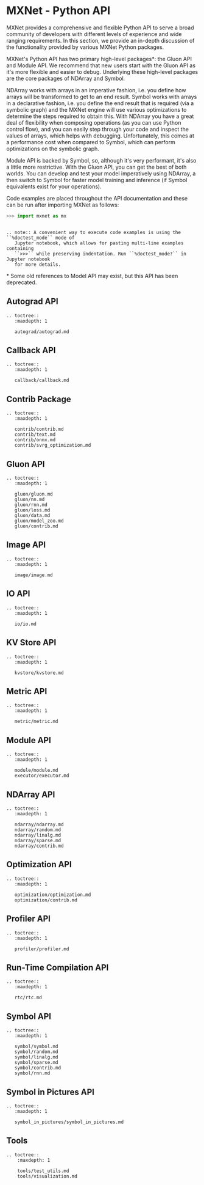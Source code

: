 <!--- Licensed to the Apache Software Foundation (ASF) under one -->
<!--- or more contributor license agreements.  See the NOTICE file -->
<!--- distributed with this work for additional information -->
<!--- regarding copyright ownership.  The ASF licenses this file -->
<!--- to you under the Apache License, Version 2.0 (the -->
<!--- "License"); you may not use this file except in compliance -->
<!--- with the License.  You may obtain a copy of the License at -->

<!---   http://www.apache.org/licenses/LICENSE-2.0 -->

<!--- Unless required by applicable law or agreed to in writing, -->
<!--- software distributed under the License is distributed on an -->
<!--- "AS IS" BASIS, WITHOUT WARRANTIES OR CONDITIONS OF ANY -->
<!--- KIND, either express or implied.  See the License for the -->
<!--- specific language governing permissions and limitations -->
<!--- under the License. -->

# MXNet - Python API

MXNet provides a comprehensive and flexible Python API to serve a broad community of developers with different levels of experience and wide ranging requirements. In this section, we provide an in-depth discussion of the functionality provided by various MXNet Python packages.

MXNet's Python API has two primary high-level packages*: the Gluon API and Module API. We recommend that new users start with the Gluon API as it's more flexible and easier to debug. Underlying these high-level packages are the core packages of NDArray and Symbol.

NDArray works with arrays in an imperative fashion, i.e. you define how arrays will be transformed to get to an end result. Symbol works with arrays in a declarative fashion, i.e. you define the end result that is required (via a symbolic graph) and the MXNet engine will use various optimizations to determine the steps required to obtain this. With NDArray you have a great deal of flexibility when composing operations (as you can use Python control flow), and you can easily step through your code and inspect the values of arrays, which helps with debugging. Unfortunately, this comes at a performance cost when compared to Symbol, which can perform optimizations on the symbolic graph.

Module API is backed by Symbol, so, although it's very performant, it's also a little more restrictive. With the Gluon API, you can get the best of both worlds. You can develop and test your model imperatively using NDArray, a then switch to Symbol for faster model training and inference (if Symbol equivalents exist for your operations).

Code examples are placed throughout the API documentation and these can be run after importing MXNet as follows:

```python
>>> import mxnet as mx
```

```eval_rst

.. note:: A convenient way to execute code examples is using the ``%doctest_mode`` mode of
   Jupyter notebook, which allows for pasting multi-line examples containing
   ``>>>`` while preserving indentation. Run ``%doctest_mode?`` in Jupyter notebook
   for more details.

```

\* Some old references to Model API may exist, but this API has been deprecated.

## Autograd API

```eval_rst
.. toctree::
   :maxdepth: 1

   autograd/autograd.md
```

## Callback API

```eval_rst
.. toctree::
   :maxdepth: 1

   callback/callback.md
```

## Contrib Package

```eval_rst
.. toctree::
   :maxdepth: 1

   contrib/contrib.md
   contrib/text.md
   contrib/onnx.md
   contrib/svrg_optimization.md
```

## Gluon API

```eval_rst
.. toctree::
   :maxdepth: 1

   gluon/gluon.md
   gluon/nn.md
   gluon/rnn.md
   gluon/loss.md
   gluon/data.md
   gluon/model_zoo.md
   gluon/contrib.md
```

## Image API

```eval_rst
.. toctree::
   :maxdepth: 1

   image/image.md
```

## IO API

```eval_rst
.. toctree::
   :maxdepth: 1

   io/io.md
```

## KV Store API

```eval_rst
.. toctree::
   :maxdepth: 1

   kvstore/kvstore.md
```

## Metric API

```eval_rst
.. toctree::
   :maxdepth: 1

   metric/metric.md
```

## Module API

```eval_rst
.. toctree::
   :maxdepth: 1

   module/module.md
   executor/executor.md
```

## NDArray API

```eval_rst
.. toctree::
   :maxdepth: 1

   ndarray/ndarray.md
   ndarray/random.md
   ndarray/linalg.md
   ndarray/sparse.md
   ndarray/contrib.md
```

## Optimization API

```eval_rst
.. toctree::
   :maxdepth: 1

   optimization/optimization.md
   optimization/contrib.md
```

## Profiler API

```eval_rst
.. toctree::
   :maxdepth: 1

   profiler/profiler.md
```

## Run-Time Compilation API

```eval_rst
.. toctree::
   :maxdepth: 1

   rtc/rtc.md
```

## Symbol API

```eval_rst
.. toctree::
   :maxdepth: 1

   symbol/symbol.md
   symbol/random.md
   symbol/linalg.md
   symbol/sparse.md
   symbol/contrib.md
   symbol/rnn.md
```

## Symbol in Pictures API

```eval_rst
.. toctree::
   :maxdepth: 1

   symbol_in_pictures/symbol_in_pictures.md
```

## Tools

```eval_rst
.. toctree::
    :maxdepth: 1

    tools/test_utils.md
    tools/visualization.md
```
